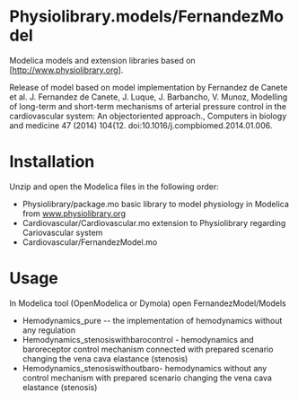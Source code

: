 Physiolibrary.models/FernandezModel
====================

Modelica models and extension libraries based on [http://www.physiolibrary.org].

Release of model based on model implementation by Fernandez de Canete et al.
J. Fernandez de Canete, J. Luque, J. Barbancho, V. Munoz, Modelling of long-term and short-term mechanisms of arterial pressure control in the cardiovascular system: An objectoriented approach., Computers in biology and medicine 47 (2014) 104{12. doi:10.1016/j.compbiomed.2014.01.006. 

Installation
============
Unzip and open the Modelica files in the following order:
  * Physiolibrary/package.mo basic library to model physiology in Modelica from www.physiolibrary.org
  * Cardiovascular/Cardiovascular.mo extension to Physiolibrary regarding Cariovascular system 
  * Cardiovascular/FernandezModel.mo 

Usage
=====
In Modelica tool (OpenModelica or Dymola) open
FernandezModel/Models
  * Hemodynamics_pure -- the implementation of hemodynamics without any regulation
  * Hemodynamics_stenosiswithbarocontrol - hemodynamics and baroreceptor control mechanism connected with prepared scenario changing the vena cava elastance (stenosis)
  * Hemodynamics_stenosiswithoutbaro- hemodynamics without any control mechanism with prepared scenario changing the vena cava elastance (stenosis)          

